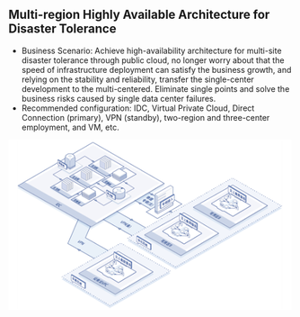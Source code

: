 ## **Multi-region Highly Available Architecture for Disaster Tolerance**

- Business Scenario: Achieve high-availability architecture for multi-site disaster tolerance through public cloud, no longer worry about that the speed of infrastructure deployment can satisfy the business growth, and relying on the stability and reliability, transfer the single-center development to the multi-centered. Eliminate single points and solve the business risks caused by single data center failures.
- Recommended configuration: IDC, Virtual Private Cloud, Direct Connection (primary), VPN (standby), two-region and three-center employment, and VM, etc.

![](../../../../../image/Networking/Direct-Connect-Service/Introduction/Application-Scenarios/High-Availability-Architecture-For-Multiple-Place.png)
